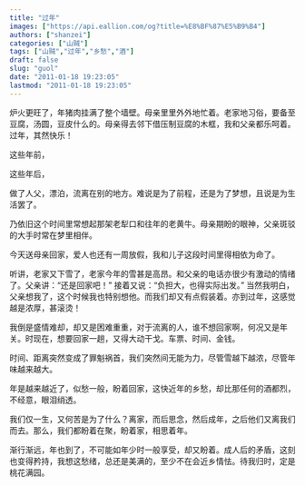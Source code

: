 ```yaml
---
title: "过年"
images: ["https://api.eallion.com/og?title=%E8%BF%87%E5%B9%B4"]
authors: ["shanzei"]
categories: ["山贼"]
tags: ["山贼","过年","乡愁","酒"]
draft: false
slug: "guol"
date: "2011-01-18 19:23:05"
lastmod: "2011-01-18 19:23:05"
---
```


 炉火更旺了，年猪肉挂满了整个墙壁。母亲里里外外地忙着。老家地习俗，要备至豆腐，汤圆，豆皮什么的。母亲得去邻下借压制豆腐的木框，我和父亲都乐呵着。过年，其然快乐！

这些年前，

这些年后，

做了人父，漂泊，流离在别的地方。难说是为了前程，还是为了梦想，且说是为生活罢了。

乃依旧这个时间里常想起那架老犁口和往年的老黄牛。母亲期盼的眼神，父亲斑驳的大手时常在梦里相伴。

今天送母亲回家，爱人也还有一周放假，我和儿子这段时间里得相依为命了。

听讲，老家又下雪了，老家今年的雪甚是高昂。和父亲的电话亦很少有激动的情绪了。父亲讲：“还是回家吧！” 接着又说：“负担大，也得实际出发。” 当然我明白，父亲想我了，这个时候我也特别想他。而我们却又有点假装着。亦到过年，这感觉越是浓厚，甚滚烫！

我倒是盛情难却，却又是困难重重，对于流离的人，谁不想回家啊，何况又是年关。时现在，想要回家一趟，又得大动干戈。车票、时间、金钱。

时间、距离突然变成了罪魁祸首，我们突然间无能为力，尽管雪越下越浓，尽管年味越来越大。

年是越来越近了，似愁一般，盼着回家，这快近年的乡愁，却比那任何的酒都烈，不经意，眼泪绡透。

我们仅一生，又何苦是为了什么？离家，而后思念，然后成年，之后他们又离我们而去。那么，我们都盼着在聚，盼着家，相思着年。

渐行渐远，年也到了，不可能如年少时一般享受，却又盼着。成人后的矛盾，这刻也变得矜持，我想这愁绪，总还是美满的，至少不在会近乡情怯。待我归时，定是桃花满园。

